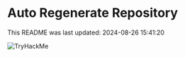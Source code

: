 # Auto Regenerate Repository

This README was last updated: 2024-08-26 15:41:20

 ![TryHackMe](https://tryhackme.com/badge/533634)